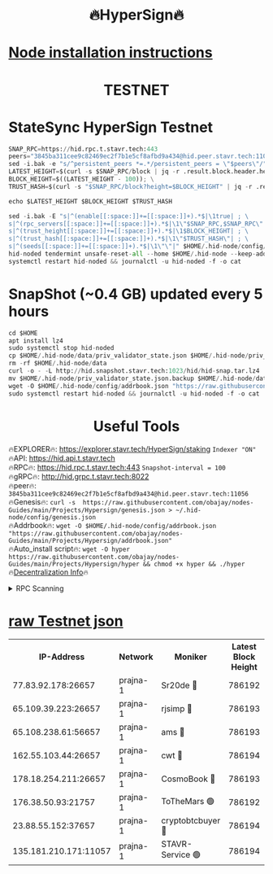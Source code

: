 <h1 align="center"> 🔥HyperSign🔥</h1>

[Node installation instructions](https://github.com/obajay/nodes-Guides/tree/main/Projects/Hypersign)
=

<h1 align="center"> TESTNET</h1>

# StateSync HyperSign Testnet
```python
SNAP_RPC=https://hid.rpc.t.stavr.tech:443
peers="3845ba311cee9c82469ec2f7b1e5cf8afbd9a434@hid.peer.stavr.tech:11056"
sed -i.bak -e "s/^persistent_peers *=.*/persistent_peers = \"$peers\"/" $HOME/.hid-node/config/config.toml
LATEST_HEIGHT=$(curl -s $SNAP_RPC/block | jq -r .result.block.header.height); \
BLOCK_HEIGHT=$((LATEST_HEIGHT - 100)); \
TRUST_HASH=$(curl -s "$SNAP_RPC/block?height=$BLOCK_HEIGHT" | jq -r .result.block_id.hash)

echo $LATEST_HEIGHT $BLOCK_HEIGHT $TRUST_HASH

sed -i.bak -E "s|^(enable[[:space:]]+=[[:space:]]+).*$|\1true| ; \
s|^(rpc_servers[[:space:]]+=[[:space:]]+).*$|\1\"$SNAP_RPC,$SNAP_RPC\"| ; \
s|^(trust_height[[:space:]]+=[[:space:]]+).*$|\1$BLOCK_HEIGHT| ; \
s|^(trust_hash[[:space:]]+=[[:space:]]+).*$|\1\"$TRUST_HASH\"| ; \
s|^(seeds[[:space:]]+=[[:space:]]+).*$|\1\"\"|" $HOME/.hid-node/config/config.toml
hid-noded tendermint unsafe-reset-all --home $HOME/.hid-node --keep-addr-book
systemctl restart hid-noded && journalctl -u hid-noded -f -o cat
```
# SnapShot (~0.4 GB) updated every 5 hours
```python
cd $HOME
apt install lz4
sudo systemctl stop hid-noded
cp $HOME/.hid-node/data/priv_validator_state.json $HOME/.hid-node/priv_validator_state.json.backup
rm -rf $HOME/.hid-node/data
curl -o - -L http://hid.snapshot.stavr.tech:1023/hid/hid-snap.tar.lz4 | lz4 -c -d - | tar -x -C $HOME/.hid-node --strip-components 2
mv $HOME/.hid-node/priv_validator_state.json.backup $HOME/.hid-node/data/priv_validator_state.json
wget -O $HOME/.hid-node/config/addrbook.json "https://raw.githubusercontent.com/obajay/nodes-Guides/main/Projects/Hypersign/addrbook.json"
sudo systemctl restart hid-noded && journalctl -u hid-noded -f -o cat
```

 <h1 align="center"> Useful Tools</h1>

🔥EXPLORER🔥:      https://explorer.stavr.tech/HyperSign/staking        `Indexer "ON"` \
🔥API:             https://hid.api.t.stavr.tech \
🔥RPC🔥:           https://hid.rpc.t.stavr.tech:443              `Snapshot-interval = 100` \
🔥gRPC🔥:          http://hid.grpc.t.stavr.tech:8022 \
🔥peer🔥:          `3845ba311cee9c82469ec2f7b1e5cf8afbd9a434@hid.peer.stavr.tech:11056` \
🔥Genesis🔥:     ```curl -s  https://raw.githubusercontent.com/obajay/nodes-Guides/main/Projects/Hypersign/genesis.json > ~/.hid-node/config/genesis.json``` \
🔥Addrbook🔥:    ```wget -O $HOME/.hid-node/config/addrbook.json "https://raw.githubusercontent.com/obajay/nodes-Guides/main/Projects/Hypersign/addrbook.json"``` \
🔥Auto_install script🔥: ```wget -O hyper https://raw.githubusercontent.com/obajay/nodes-Guides/main/Projects/Hypersign/hyper && chmod +x hyper && ./hyper``` \
🔥[Decentralization Info](https://github.com/obajay/StateSync-snapshots/tree/main/Projects/Hypersign/Decentralization)🔥

<details>
<summary>RPC Scanning</summary>

<h2 align="center"> We scan nodes in real time every 4 hours. And we provide the final result of RPC endpoints.
We cannot influence the operation of these nodes in any way. </h2>


```python
If Voting Power is higher than 0 --> then the Node is a validator of the network and may be subject to attack and be a potential threat to the chain.
```
```python
We marked such validators with a red symbol
```

</details>

[raw Testnet json](https://rpc-check.hypert.stavr.tech/hypert/rpc-hypert-result.json)
=

<table><tr><th>IP-Address</th><th>Network</th><th>Moniker</th><th>Latest Block Height</th><th>Earliest Block Height</th><th>Catching Up</th><th>Tx Index</th><th>Voting Power</th><th>Scan Time</th></tr><tr><td>77.83.92.178:26657</td><td>prajna-1</td><td>Sr20de 🔴</td><td>786192</td><td>1</td><td>False</td><td>on</td><td>1080256</td><td>2024-02-09T15:29:20.171678237UTC</td></tr><tr><td>65.109.39.223:26657</td><td>prajna-1</td><td>rjsimp 🔴</td><td>786193</td><td>1</td><td>False</td><td>on</td><td>1165696</td><td>2024-02-09T15:29:24.255250867UTC</td></tr><tr><td>65.108.238.61:56657</td><td>prajna-1</td><td>ams 🔴</td><td>786193</td><td>1</td><td>False</td><td>on</td><td>1204737</td><td>2024-02-09T15:29:29.047687060UTC</td></tr><tr><td>162.55.103.44:26657</td><td>prajna-1</td><td>cwt 🔴</td><td>786194</td><td>1</td><td>False</td><td>on</td><td>989833</td><td>2024-02-09T15:29:31.769424325UTC</td></tr><tr><td>178.18.254.211:26657</td><td>prajna-1</td><td>CosmoBook 🔴</td><td>786193</td><td>108201</td><td>False</td><td>on</td><td>990495</td><td>2024-02-09T15:29:28.699161778UTC</td></tr><tr><td>176.38.50.93:21757</td><td>prajna-1</td><td>ToTheMars 🟢</td><td>786192</td><td>635201</td><td>False</td><td>on</td><td>0</td><td>2024-02-09T15:29:21.846342794UTC</td></tr><tr><td>23.88.55.152:37657</td><td>prajna-1</td><td>cryptobtcbuyer 🔴</td><td>786194</td><td>686194</td><td>False</td><td>on</td><td>1190288</td><td>2024-02-09T15:29:31.995150358UTC</td></tr><tr><td>135.181.210.171:11057</td><td>prajna-1</td><td>STAVR-Service 🟢</td><td>786194</td><td>785301</td><td>False</td><td>on</td><td>0</td><td>2024-02-09T15:29:29.464969661UTC</td></tr></table>
